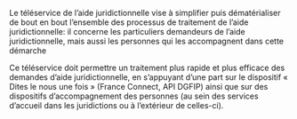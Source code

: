 <p>
  <span id="brief">
Le téléservice de l’aide juridictionnelle vise à simplifier puis dématérialiser de bout en bout l’ensemble des processus de traitement de l’aide juridictionnelle: il concerne les particuliers demandeurs de l’aide juridictionnelle, mais aussi les personnes qui les accompagnent dans cette démarche
</p>

<p>
Ce téléservice doit permettre un traitement plus rapide et plus efficace des demandes d’aide juridictionnelle, en s’appuyant d’une part sur le dispositif « Dites le nous une fois » (France Connect, API DGFIP) ainsi que sur des dispositifs d’accompagnement des personnes (au sein des services d’accueil dans les juridictions ou à l’extérieur de celles-ci).
</p>
